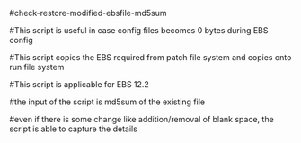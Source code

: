 #check-restore-modified-ebsfile-md5sum

#This script is useful in case config files becomes 0 bytes during EBS config

#This script copies the EBS required from patch file system and copies onto run file system

#This script is applicable for EBS 12.2

#the input of the script is md5sum of the existing file

#even if there is some change like addition/removal of blank space, the script is able to capture the details
